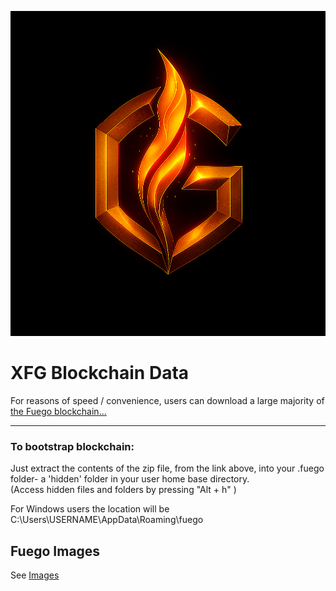 <img height=520 width=520 src=https://github.com/usexfg/fuego-data/blob/5dd4c9ee4fff46c2a0f1ac2b217a8de66188007b/fuego-images/fuegold.png></img>
# XFG Blockchain Data

For reasons of speed / convenience, users can download a large majority of [the Fuego blockchain...](https://github.com/usexfg/fuego-data/releases/tag/V7)

---------------------------
### To bootstrap blockchain:
Just extract the contents of the zip file, from the link above, into your .fuego folder- a 'hidden' folder in your user home base directory.  
(Access hidden files and folders by pressing "Alt + h" )

For Windows users the location will be C:\Users\USERNAME\AppData\Roaming\fuego

## Fuego Images

See [Images](https://github.com/usexfg/fuego-data/tree/master/fuego-images)
